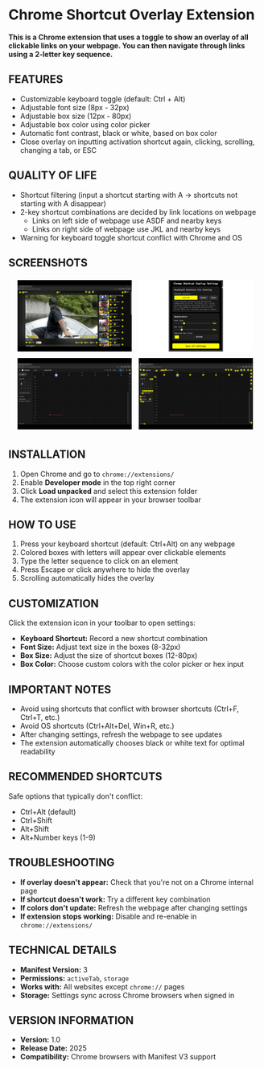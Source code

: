# Chrome Shortcut Overlay Extension

**This is a Chrome extension that uses a toggle to show an overlay of all clickable links on your webpage. You can then navigate through links using a 2-letter key sequence.**

## FEATURES
- Customizable keyboard toggle (default: Ctrl + Alt)  
- Adjustable font size (8px - 32px)  
- Adjustable box size (12px - 80px)  
- Adjustable box color using color picker  
- Automatic font contrast, black or white, based on box color  
- Close overlay on inputting activation shortcut again, clicking, scrolling, changing a tab, or ESC  

## QUALITY OF LIFE
- Shortcut filtering (input a shortcut starting with A → shortcuts not starting with A disappear)  
- 2-key shortcut combinations are decided by link locations on webpage  
  - Links on left side of webpage use ASDF and nearby keys  
  - Links on right side of webpage use JKL and nearby keys  
- Warning for keyboard toggle shortcut conflict with Chrome and OS  

## SCREENSHOTS

<p align="center">
  <img src="Screenshots/sc1.png" width="45%" style="margin: 5px;">
  <img src="Screenshots/sc2.png" width="45%" style="margin: 5px;"><br>
  <img src="Screenshots/sc3.png" width="45%" style="margin: 5px;">
  <img src="Screenshots/sc4.png" width="45%" style="margin: 5px;">
</p>

## INSTALLATION
1. Open Chrome and go to `chrome://extensions/`  
2. Enable **Developer mode** in the top right corner  
3. Click **Load unpacked** and select this extension folder  
4. The extension icon will appear in your browser toolbar  

## HOW TO USE
1. Press your keyboard shortcut (default: Ctrl+Alt) on any webpage  
2. Colored boxes with letters will appear over clickable elements  
3. Type the letter sequence to click on an element  
4. Press Escape or click anywhere to hide the overlay  
5. Scrolling automatically hides the overlay  

## CUSTOMIZATION
Click the extension icon in your toolbar to open settings:

- **Keyboard Shortcut:** Record a new shortcut combination  
- **Font Size:** Adjust text size in the boxes (8-32px)  
- **Box Size:** Adjust the size of shortcut boxes (12-80px)  
- **Box Color:** Choose custom colors with the color picker or hex input  

## IMPORTANT NOTES
- Avoid using shortcuts that conflict with browser shortcuts (Ctrl+F, Ctrl+T, etc.)  
- Avoid OS shortcuts (Ctrl+Alt+Del, Win+R, etc.)  
- After changing settings, refresh the webpage to see updates  
- The extension automatically chooses black or white text for optimal readability  

## RECOMMENDED SHORTCUTS
Safe options that typically don't conflict:

- Ctrl+Alt (default)  
- Ctrl+Shift  
- Alt+Shift  
- Alt+Number keys (1-9)  

## TROUBLESHOOTING
- **If overlay doesn't appear:** Check that you're not on a Chrome internal page  
- **If shortcut doesn't work:** Try a different key combination  
- **If colors don't update:** Refresh the webpage after changing settings  
- **If extension stops working:** Disable and re-enable in `chrome://extensions/`  

## TECHNICAL DETAILS
- **Manifest Version:** 3  
- **Permissions:** `activeTab`, `storage`  
- **Works with:** All websites except `chrome://` pages  
- **Storage:** Settings sync across Chrome browsers when signed in  

## VERSION INFORMATION
- **Version:** 1.0  
- **Release Date:** 2025  
- **Compatibility:** Chrome browsers with Manifest V3 support  
